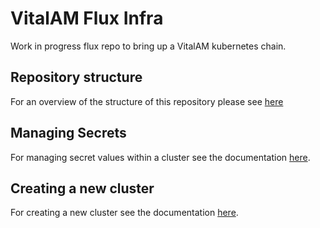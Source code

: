 # VitalAM Flux Infra

Work in progress flux repo to bring up a VitalAM kubernetes chain.

## Repository structure

For an overview of the structure of this repository please see [here](./docs/repository-structure.md)

## Managing Secrets

For managing secret values within a cluster see the documentation [here](./docs/managing-secrets.md).

## Creating a new cluster

For creating a new cluster see the documentation [here](./docs/creating-a-new-cluster.md).
